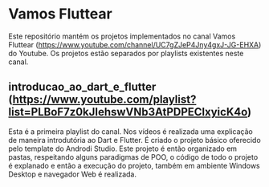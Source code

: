 # Vamos Fluttear

Este repositório mantém os projetos implementados no canal Vamos Fluttear (https://www.youtube.com/channel/UC7gZJeP4Jny4gxJ-JG-EHXA) do Youtube. Os projetos estão separados por playlists existentes neste canal.


## introducao_ao_dart_e_flutter (https://www.youtube.com/playlist?list=PLBoF7z0kJIehswVNb3AtPDPEClxyicK4o)

Esta é a primeira playlist do canal. Nos vídeos é realizada uma explicação de maneira introdutória ao Dart e Flutter. É criado o projeto básico oferecido pelo template do Androdi Studio. Este projeto é então organizado em pastas, respeitando alguns paradigmas de POO, o código de todo o projeto é explanado e então a execução do projeto, também em ambiente Windows Desktop e navegador Web é realizada.
